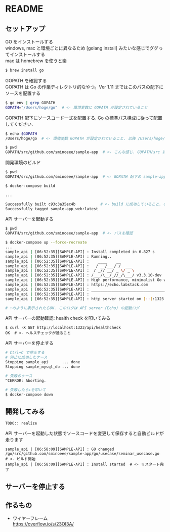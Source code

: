 # README

## セットアップ

GO をインストールする  
windows, mac と環境ごとに異なるため [golang install] みたいな感じでググってインストールする  
mac は homebrew を使うと楽  

```bash
$ brew install go
```

GOPATH を確認する  
GOPATH は Go の作業ディレクトリ的なやつ。Ver 1.11 まではこのパスの配下にソースを配置する  

```bash
$ go env | grep GOPATH
GOPATH="/Users/hoge/go"  # <- 環境変数に GOPATH が設定されていること
```

GOPATH 配下にソースコード一式を配置する. Go の標準パス構成に従って配置してください.
```bash
$ echo $GOPATH
/Users/hoge/go  # <- 環境変数 GOPATH が設定されていること. 以降 /Users/hoge/go は GOPATH と表記します

$ pwd
GOPATH/src/github.com/sminoeee/sample-app  # <- こんな感じ. GOPATH/src 以降は Go の標準に従ったパス構成です
```

開発環境のビルド
```bash
$ pwd
GOPATH/src/github.com/sminoeee/sample-app  # <- GOPATH 配下の sample-app 配下であること

$ docker-compose build

...

Successfully built c93c3a35ec4b           # <- build に成功していること. c93c... は可変
Successfully tagged sample-app_web:latest
```

API サーバーを起動する
```bash
$ pwd 
GOPATH/src/github.com/sminoeee/sample-app  # <- パスを確認

$ docker-compose up --force-recreate
...
sample_api | [06:52:35][SAMPLE-API] : Install completed in 6.827 s
sample_api | [06:52:35][SAMPLE-API] : Running..
sample_api | [06:52:35][SAMPLE-API] :    ____    __
sample_api | [06:52:35][SAMPLE-API] :   / __/___/ /  ___
sample_api | [06:52:35][SAMPLE-API] :  / _// __/ _ \/ _ \
sample_api | [06:52:35][SAMPLE-API] : /___/\__/_//_/\___/ v3.3.10-dev
sample_api | [06:52:35][SAMPLE-API] : High performance, minimalist Go web framework
sample_api | [06:52:35][SAMPLE-API] : https://echo.labstack.com
sample_api | [06:52:35][SAMPLE-API] : ____________________________________O/_______
sample_api | [06:52:35][SAMPLE-API] :                                     O\
sample_api | [06:52:35][SAMPLE-API] : http server started on [::]:1323

# ↑のように表示されたらOK. このログは API server (Echo) の起動ログ
```

API サーバーの起動確認: health check を叩いてみる
```log
$ curl -X GET http://localhost:1323/api/healthcheck
OK  # <- ヘルスチェックが通ること
```

API サーバーを停止する
```bash
# Ctrl+C で停止する
# 停止に成功したケース
Stopping sample_api      ... done
Stopping sample_mysql_db ... done

# 失敗のケース
^CERROR: Aborting.

# 失敗したら↓を叩いて
$ docker-compose down
```

## 開発してみる

`TODO:: realize`

API サーバーを起動した状態でソースコードを変更して保存すると自動ビルドが走ります  

```log
sample_api | [06:58:09][SAMPLE-API] : GO changed /go/src/github.com/sminoeee/sample-app/go/usecase/seminar_usecase.go  # <- ビルド開始
sample_api | [06:58:09][SAMPLE-API] : Install started  # <- リスタート完了
```


## サーバーを停止する



## 作るもの
- ワイヤーフレーム  
  https://overflow.io/s/23OI3A/